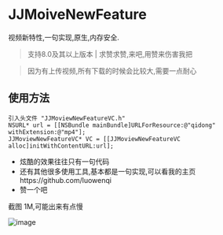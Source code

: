 # JJMoiveNewFeature
视频新特性,一句实现,原生,内存安全.

> 支持8.0及其以上版本
|   求赞求赞,来吧,用赞来伤害我把

> 因为有上传视频,所有下载的时候会比较大,需要一点耐心

## 使用方法
```
引入头文件 "JJMoviewNewFeatureVC.h"
NSURL* url = [[NSBundle mainBundle]URLForResource:@"qidong" withExtension:@"mp4"];
JJMoviewNewFeatureVC* VC = [[JJMoviewNewFeatureVC alloc]initWithContentURL:url];
```

* 炫酷的效果往往只有一句代码
* 还有其他很多使用工具,基本都是一句实现,可以看我的主页https://github.com/luowenqi
* 赞一个吧


截图 1M,可能出来有点慢

![image](https://github.com/luowenqi/JJMoiveNewFeature/blob/master/视频新特性/视频新特性/视频%2C截图/111.gif)


